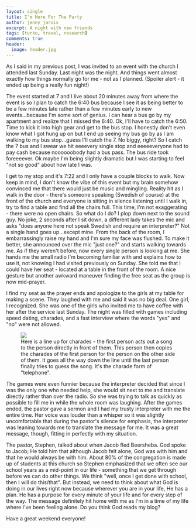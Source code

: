 ```yaml
---
layout: single
title: I'm Here For The Party
author: jenny_jarvis
excerpt: A night with new friends
tags: [turku, travel, research]
comments: true
header:
  image: header.jpg
---
```


As I said in my previous post, I was invited to an event with the church I attended last Sunday. Last night was the night. And things went almost exactly how things normally go for me - not as I planned. (Spoiler alert - it ended up being a really fun night!)

The event started at 7 and I live about 20 minutes away from where the event is so I plan to catch the 6:40 bus because I see it as being better to be a few minutes late rather than a few minutes early to new events...because I'm some sort of genius. I can hear a bus go by my apartment and realize that I missed the 6:40. Ok, I'll have to catch the 6:50. Time to kick it into high gear and get to the bus stop. I honestly don't even know what I got hung up on but I end up seeing my bus go by as I am walking to my bus stop...guess I'll catch the 7. No biggy, right? So I catch the 7 bus and I swear we hit eeeevery single stop and eeeeeveryone had to pay cash because noooooobody had a bus pass. The bus ride took foreeeever. Ok maybe I'm being slightly dramatic but I was starting to feel "not so good" about how late I was.

I get to my stop and it's 7:22 and I only have a couple blocks to walk. Now keep in mind, I don't know the vibe of this event but my brain somehow convinced me that there would just be music and mingling. Reality hit as I walk in the door - there's someone speaking (Swedish of course) at the front of the church and everyone is sitting in silence listening until I walk in, try to find a table and find all the chairs full. This time, I'm not exaggerating - there were no open chairs. So what do I do? I plop down next to the sound guy. No joke, 2 seconds after I sit down, a different lady takes the mic and asks "does anyone here not speak Swedish and require an interpreter?" Not a single hand goes up...except mine. From the back of the room, I embarrassingly raise my hand and I'm sure my face was flushed. To make it better, she announced over the mic "just one?" and starts walking towards me. As if they weren't before, now every single person is looking at me. She hands me the small radio I'm becoming familiar with and explains how to use it, not knowing I had visited previously on Sunday. She told me that I could have her seat - located at a table in the front of the room. A nice gesture but another awkward maneuver finding the free seat as the group is now mid-prayer.

I find my seat as the prayer ends and apologize to the girls at my table for making a scene. They laughed with me and said it was no big deal. One girl, I recognized. She was one of the girls who invited me to have coffee with her after the service last Sunday. The night was filled with games including speed dating, charades, and a fast interview where the words "yes" and "no" were not allowed.

<figure>
    <a href="../images/games.jpg"><img src="../images/games.jpg"></a>
    <figcaption> Here is a line up for charades - the first person acts out a song to the person directly in front of them. This person then copies the charades of the first person for the person on the other side of them. It goes all the way down the line until the last person finally tries to guess the song. It's the charade form of "telephone". </figcaption>
</figure>

The games were even funnier because the interpreter decided that since I was the only one who needed help, she would sit next to me and translate directly rather than over the radio. So she was trying to talk as quickly as possible to fill me in while the whole room was laughing. After the games ended, the pastor gave a sermon and I had my trusty interpreter with me the entire time. Her voice was louder than a whisper so it was slightly uncomfortable that during the pastor's silence for emphasis, the interpreter was leaning towards me to translate the message for me. It was a great message, though, fitting in perfectly with my situation.

The pastor, Stephen, talked about when Jacob fled Beersheba. God spoke to Jacob; He told him that although Jacob felt alone, God was with him and that he would always be with him. About 80% of the congregation is made up of students at this church so Stephen emphasized that we often see our school years as a mid-point in our life - something that we get through before we can do other things. We think "well, once I get done with school, then I will do this/that". But instead, we need to think about what God is doing in our lives right now because wherever you are in your life, He has a plan. He has a purpose for every minute of your life and for every step of the way. The message definitely hit home with me as I'm in a time of my life where I've been feeling alone. Do you think God reads my blog?

Have a great weekend everyone!
